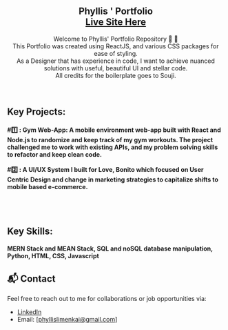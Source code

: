 <h2 align="center">
  Phyllis ' Portfolio<br/>
  <a href="https://myportfolio-8mzr1gwvl-stuffkaicodes-projects.vercel.app/" target="_blank">Live Site Here</a>
</h2>

<center>
    Welcome to Phyllis' Portfolio Repository 👋 🤗  </br>
    This Portfolio was created using ReactJS, and various CSS packages for ease of styling.</br>
    As a Designer that has experience in code, I want to achieve nuanced solutions with useful, beautiful UI and stellar code. </br> 
    All credits for the boilerplate goes to Souji. </br>
</center>

</br>
</br>

## Key Projects:
<h4>
  #1️⃣ : Gym Web-App: A mobile environment web-app built with React and Node.js to randomize and keep track of my gym workouts. The project challenged me to work with existing APIs, and my problem solving skills to refactor and keep clean code. </br></br>
  #2️⃣ : A UI/UX System I built for Love, Bonito which focused on User Centric Design and change in marketing strategies to capitalize shifts to mobile based e-commerce. 
  
</h4>

</br></br>

## Key Skills:
<h4>
MERN Stack and MEAN Stack, SQL and noSQL database manipulation, Python, HTML, CSS, Javascript </h4>


## 📬 Contact
Feel free to reach out to me for collaborations or job opportunities via:
- [LinkedIn](https://www.linkedin.com/in/phyllis-l-51302b281/)
- Email: [phyllislimenkai@gmail.com]
